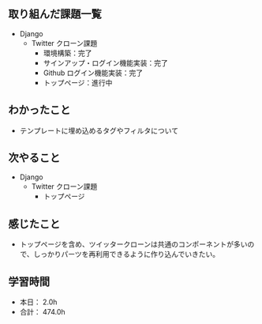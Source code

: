 ## 取り組んだ課題一覧

- Django
  - Twitter クローン課題
    - 環境構築：完了
    - サインアップ・ログイン機能実装：完了
    - Github ログイン機能実装：完了
    - トップページ：進行中

## わかったこと

- テンプレートに埋め込めるタグやフィルタについて

## 次やること

- Django
  - Twitter クローン課題
    - トップページ

## 感じたこと

- トップページを含め、ツイッタークローンは共通のコンポーネントが多いので、しっかりパーツを再利用できるように作り込んでいきたい。

## 学習時間

- 本日： 2.0h
- 合計： 474.0h
